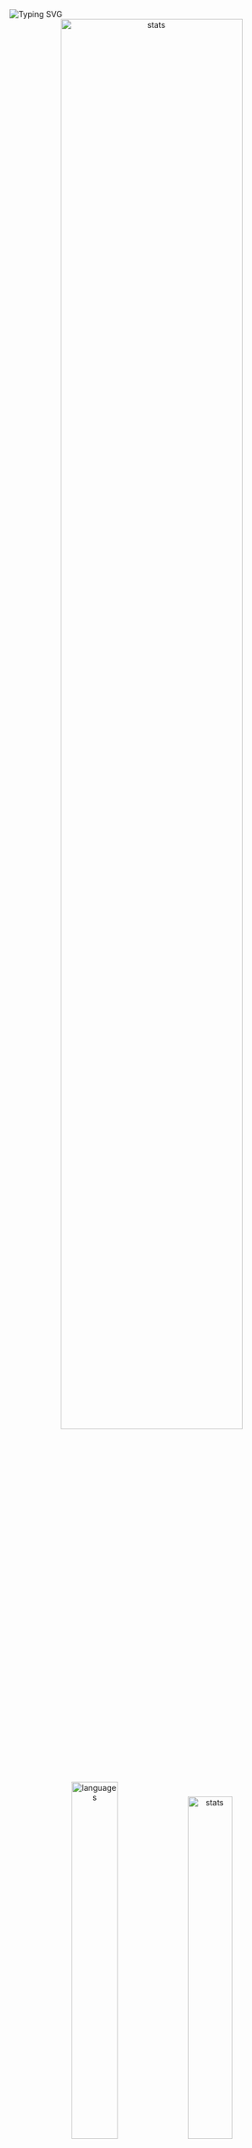 <img src="https://readme-typing-svg.demolab.com?font=Fira+Code&size=50&duration=3000&color=9745F5&center=true&multiline=true&repeat=false&random=false&width=1000&height=150&lines=Hi!+I'm+Vanya;Python+Fullstack+Developer" alt="Typing SVG" />
<div align="center">
  <img src="http://github-readme-streak-stats.herokuapp.com?user=schr1k&theme=midnight-purple&hide_border=true&border_radius=0&date_format=j%20M%5B%20Y%5D&card_width=500&dates=9745F5&background=020202&border=9745F5&stroke=9745F5&ring=9745F5&fire=9745F5&currStreakNum=9745F5&sideNums=9745F5&currStreakLabel=9745F5&sideLabels=9745F5&excludeDaysLabel=9745F5" alt="stats" width=80%/>
</div>
<div align="center">
  <img src="https://github-readme-stats.vercel.app/api/top-langs/?username=schr1k&hide_border=true&bg_color=020202&text_color=9745F5&title_color=9745F5&layout=compact" alt="languages" width=40.25%>
  <img src="https://github-readme-stats.vercel.app/api?username=schr1k&show_icons=true&hide_border=true&bg_color=020202&text_color=9745F5&title_color=9745F5&icon_color=9745F5&hide_rank=true&hide=contribs,issues" alt="stats" width=39.4%/>
</div>
<div align="center">
  <h1>Skills:</h1>
  <img src="https://skillicons.dev/icons?i=py,postgres,html,css,js,ts,react,next,git,linux" alt="skills" width=80%>
</div>

---
<!--START_SECTION:waka-->
**🐱 My GitHub Data** 

> 📦 89.2 kB Used in GitHub's Storage 
 > 
> 🏆 832 Contributions in the Year 2023
 > 
> 💼 Opted to Hire
 > 
> 📜 12 Public Repositories 
 > 
> 🔑 15 Private Repositories 
 > 
📊 **This Week I Spent My Time On** 

```text
🕑︎ Time Zone: Europe/Moscow

💬 Programming Languages: 
Python                   10 hrs 50 mins      █████████████░░░░░░░░░░░░   53.47 % 
YAML                     3 hrs 5 mins        ████░░░░░░░░░░░░░░░░░░░░░   15.22 % 
Docker                   1 hr 35 mins        ██░░░░░░░░░░░░░░░░░░░░░░░   07.83 % 
Log                      1 hr 25 mins        ██░░░░░░░░░░░░░░░░░░░░░░░   07.07 % 
Bash                     1 hr 5 mins         █░░░░░░░░░░░░░░░░░░░░░░░░   05.35 % 

🔥 Editors: 
PyCharm                  19 hrs 6 mins       ████████████████████████░   94.26 % 
WebStorm                 39 mins             █░░░░░░░░░░░░░░░░░░░░░░░░   03.24 % 
Vim                      22 mins             ░░░░░░░░░░░░░░░░░░░░░░░░░   01.82 % 
DataGrip                 5 mins              ░░░░░░░░░░░░░░░░░░░░░░░░░   00.46 % 
Unknown Editor           2 mins              ░░░░░░░░░░░░░░░░░░░░░░░░░   00.22 % 

💻 Operating System: 
Windows                  19 hrs 53 mins      █████████████████████████   98.18 % 
Linux                    22 mins             ░░░░░░░░░░░░░░░░░░░░░░░░░   01.82 % 
```

**I Mostly Code in Python** 

```text
Python                   23 repos            ██████████████████░░░░░░░   71.88 % 
HTML                     3 repos             ██░░░░░░░░░░░░░░░░░░░░░░░   09.38 % 
TypeScript               3 repos             ██░░░░░░░░░░░░░░░░░░░░░░░   09.38 % 
JavaScript               2 repos             ██░░░░░░░░░░░░░░░░░░░░░░░   06.25 % 
Lasso                    1 repo              █░░░░░░░░░░░░░░░░░░░░░░░░   03.12 % 
```




 Last Updated on 12/12/2023 05:38:30 UTC
<!--END_SECTION:waka-->
